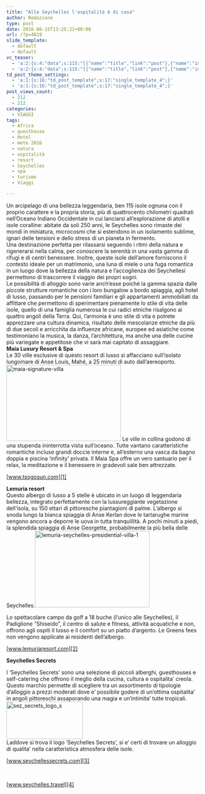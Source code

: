 ```yaml
---
title: "Alle Seychelles l'ospitalità è di casa"
author: Redazione
type: post
date: 2016-06-15T13:25:21+00:00
url: /?p=4819
slide_template:
  - default
  - default
vc_teaser:
  - 'a:2:{s:4:"data";s:115:"[{"name":"title","link":"post"},{"name":"image","image":"featured","link":"none"},{"name":"text","mode":"excerpt"}]";s:7:"bgcolor";s:0:"";}'
  - 'a:2:{s:4:"data";s:115:"[{"name":"title","link":"post"},{"name":"image","image":"featured","link":"none"},{"name":"text","mode":"excerpt"}]";s:7:"bgcolor";s:0:"";}'
td_post_theme_settings:
  - 'a:1:{s:16:"td_post_template";s:17:"single_template_4";}'
  - 'a:1:{s:16:"td_post_template";s:17:"single_template_4";}'
post_views_count:
  - 212
  - 212
categories:
  - VIAGGI
tags:
  - Africa
  - guesthouse
  - Hotel
  - mete 2016
  - natura
  - ospitalità
  - resort
  - Seychelles
  - spa
  - turismo
  - Viaggi

---
```

Un arcipelago di una bellezza leggendaria, ben 115 isole ognuna con il proprio carattere e la propria storia, più di quattrocento chilometri quadrati nell’Oceano Indiano Occidentale in cui lanciarsi all&#8217;esplorazione di atolli e isole coralline: abitate da soli 250 anni, le Seychelles sono rimaste dei mondi in miniatura, microcosmi che si estendono in un isolamento sublime, ignari delle tensioni e dello stress di un pianeta in fermento.  
Una destinazione perfetta per rilassarsi seguendo i ritmi della natura e rigenerarsi nella calma, per conoscere la serenità in una vasta gamma di rifugi e di centri benessere. Inoltre, queste isole dell’amore forniscono il contesto ideale per un matrimonio, una luna di miele o una fuga romantica in un luogo dove la bellezza della natura e l’accoglienza dei Seychellesi permettono di trascorrere il viaggio dei propri sogni.  
Le possibilità di alloggio sono varie anch’esse poiché la gamma spazia dalle piccole strutture romantiche con i loro bungalow a bordo spiaggia, agli hotel di lusso, passando per le pensioni familiari e gli appartamenti ammobiliati da affittare che permettono di sperimentare pienamente lo stile di vita delle isole, quello di una famiglia numerosa le cui radici etniche risalgono ai quattro angoli della Terra. Qui, l’armonia è uno stile di vita e potrete apprezzare una cultura dinamica, risultato delle mescolanze etniche da più di due secoli e arricchita da influenze africane, europee ed asiatiche come testimoniano la musica, la danza, l’architettura, ma anche una delle cucine più variegate e appetitose che vi sarà mai capitato di assaggiare.  
**Maia Luxury Resort & Spa**  
Le 30 ville esclusive di questo resort di lusso si affacciano sull’isolato lungomare di Anse Louis, Mahé, a 25 minuti di auto dall’aereoporto.<img decoding="async" loading="lazy" class="size-medium wp-image-4820 alignleft" src="https://progressonline.it/wp-content/uploads/maia-signature-villa-300x199.jpg" alt="maia-signature-villa" width="300" height="199" /> Le ville in collina godono di una stupenda ininterrotta vista sull’oceano. Tutte vantano caratteristiche romantiche incluse grandi doccie interne e, all’esterno una vasca da bagno doppia e piscina ‘infinity’ privata. Il Maia Spa offre un vero santuario per il relax, la meditazione e il benessere in gradevoli sale ben attrezzate.

[www.tsogosun.com][1]

**Lemuria resort**  
Questo albergo di lusso a 5 stelle è ubicato in un luogo di leggendaria bellezza, integrato perfettamente con la lussureggiante vegetazione dell’isola, su 150 ettari di pittoresche piantagioni di palme. L’albergo si snoda lungo la bianca spiaggia di Anse Kerlan dove le tartarughe marine vengono ancora a deporre le uova in tutta tranquillità. A pochi minuti a piedi, la splendida spiaggia di Anse Georgette, probabilmente la più bella delle Seychelles.<img decoding="async" loading="lazy" class="size-medium wp-image-4821 alignright" src="https://progressonline.it/wp-content/uploads/lemuria-seychelles-presidential-villa-1-300x200.jpg" alt="lemuria-seychelles-presidential-villa-1" width="300" height="200" />

Lo spettacolare campo da golf a 18 buche (l’unico alle Seychelles), il Padiglione “Shiseido”, il centro di salute e fitness, attività acquatiche e non, offrono agli ospiti il lusso e il comfort su un piatto d’argento. Le Greens fees non vengono applicate ai residenti dell’albergo.

[www.lemuriaresort.com][2]

**Seychelles Secrets**

I ‘Seychelles Secrets’ sono una selezione di piccoli alberghi, guesthouses e self-catering che offrono il meglio della cucina, cultura e ospitalita’ creola. Questo marchio permette di scegliere tra un assortimento di tipologie d’alloggio a prezzi moderati dove e’ possibile godere di un’ottima ospitalita’ in angoli pittoreschi assaporando una magia e un’intimita’ tutte tropicali.<img decoding="async" loading="lazy" class="size-full wp-image-4822 alignleft" src="https://progressonline.it/wp-content/uploads/sez_secrets_logo_s.jpg" alt="sez_secrets_logo_s" width="200" height="98" />  
Laddove si trova il logo ‘Seychelles Secrets’, si e’ certi di trovare un alloggio di qualita’ nella caratteristica atmosfera delle isole.

[www.seychellessecrets.com][3]

&nbsp;

[www.seychelles.travel][4]

 [1]: https://www.tsogosun.com/maia/
 [2]: https://www.constancehotels.com/en/hotels-resorts/seychelles/lemuria
 [3]: https://www.seychellessecrets.com/
 [4]: https://www.seychelles.travel/